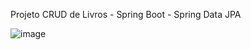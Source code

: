 Projeto  CRUD de Livros - Spring Boot - Spring Data JPA



![image](https://github.com/user-attachments/assets/ad8eac8c-510c-4d48-81b0-ef1b90a19675)

